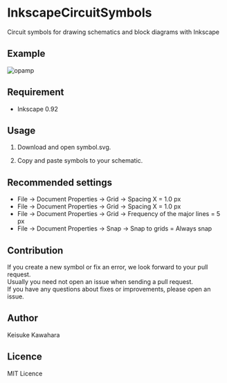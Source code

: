 # InkscapeCircuitSymbols
 Circuit symbols for drawing schematics and block diagrams with Inkscape
 
## Example

![opamp](https://user-images.githubusercontent.com/37934321/75359271-8634e000-58f7-11ea-9ee9-f799a6786db7.png "opamp")

## Requirement

- Inkscape 0.92

## Usage

1. Download and open symbol.svg.

2. Copy and paste symbols to your schematic.

## Recommended settings

- File -> Document Properties -> Grid -> Spacing X = 1.0 px
- File -> Document Properties -> Grid -> Spacing X = 1.0 px
- File -> Document Properties -> Grid -> Frequency of the major lines = 5 px
- File -> Document Properties -> Snap -> Snap to grids = Always snap

## Contribution

If you create a new symbol or fix an error, we look forward to your pull request.  
Usually you need not open an issue when sending a pull request.  
If you have any questions about fixes or improvements, please open an issue.

## Author

Keisuke Kawahara  

## Licence

MIT Licence
